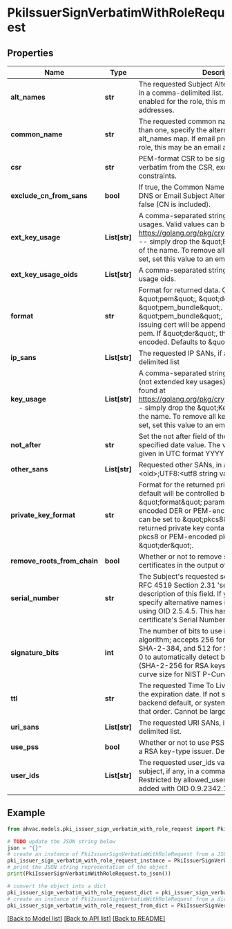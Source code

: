 # PkiIssuerSignVerbatimWithRoleRequest


## Properties

Name | Type | Description | Notes
------------ | ------------- | ------------- | -------------
**alt_names** | **str** | The requested Subject Alternative Names, if any, in a comma-delimited list. If email protection is enabled for the role, this may contain email addresses. | [optional] 
**common_name** | **str** | The requested common name; if you want more than one, specify the alternative names in the alt_names map. If email protection is enabled in the role, this may be an email address. | [optional] 
**csr** | **str** | PEM-format CSR to be signed. Values will be taken verbatim from the CSR, except for basic constraints. | [optional] [default to '']
**exclude_cn_from_sans** | **bool** | If true, the Common Name will not be included in DNS or Email Subject Alternate Names. Defaults to false (CN is included). | [optional] [default to False]
**ext_key_usage** | **List[str]** | A comma-separated string or list of extended key usages. Valid values can be found at https://golang.org/pkg/crypto/x509/#ExtKeyUsage -- simply drop the \&quot;ExtKeyUsage\&quot; part of the name. To remove all key usages from being set, set this value to an empty list. | [optional] [default to []]
**ext_key_usage_oids** | **List[str]** | A comma-separated string or list of extended key usage oids. | [optional] 
**format** | **str** | Format for returned data. Can be \&quot;pem\&quot;, \&quot;der\&quot;, or \&quot;pem_bundle\&quot;. If \&quot;pem_bundle\&quot;, any private key and issuing cert will be appended to the certificate pem. If \&quot;der\&quot;, the value will be base64 encoded. Defaults to \&quot;pem\&quot;. | [optional] [default to 'pem']
**ip_sans** | **List[str]** | The requested IP SANs, if any, in a comma-delimited list | [optional] 
**key_usage** | **List[str]** | A comma-separated string or list of key usages (not extended key usages). Valid values can be found at https://golang.org/pkg/crypto/x509/#KeyUsage -- simply drop the \&quot;KeyUsage\&quot; part of the name. To remove all key usages from being set, set this value to an empty list. | [optional] [default to ["DigitalSignature","KeyAgreement","KeyEncipherment"]]
**not_after** | **str** | Set the not after field of the certificate with specified date value. The value format should be given in UTC format YYYY-MM-ddTHH:MM:SSZ | [optional] 
**other_sans** | **List[str]** | Requested other SANs, in an array with the format &lt;oid&gt;;UTF8:&lt;utf8 string value&gt; for each entry. | [optional] 
**private_key_format** | **str** | Format for the returned private key. Generally the default will be controlled by the \&quot;format\&quot; parameter as either base64-encoded DER or PEM-encoded DER. However, this can be set to \&quot;pkcs8\&quot; to have the returned private key contain base64-encoded pkcs8 or PEM-encoded pkcs8 instead. Defaults to \&quot;der\&quot;. | [optional] [default to 'der']
**remove_roots_from_chain** | **bool** | Whether or not to remove self-signed CA certificates in the output of the ca_chain field. | [optional] [default to False]
**serial_number** | **str** | The Subject&#39;s requested serial number, if any. See RFC 4519 Section 2.31 &#39;serialNumber&#39; for a description of this field. If you want more than one, specify alternative names in the alt_names map using OID 2.5.4.5. This has no impact on the final certificate&#39;s Serial Number field. | [optional] 
**signature_bits** | **int** | The number of bits to use in the signature algorithm; accepts 256 for SHA-2-256, 384 for SHA-2-384, and 512 for SHA-2-512. Defaults to 0 to automatically detect based on key length (SHA-2-256 for RSA keys, and matching the curve size for NIST P-Curves). | [optional] [default to 0]
**ttl** | **str** | The requested Time To Live for the certificate; sets the expiration date. If not specified the role default, backend default, or system default TTL is used, in that order. Cannot be larger than the role max TTL. | [optional] 
**uri_sans** | **List[str]** | The requested URI SANs, if any, in a comma-delimited list. | [optional] 
**use_pss** | **bool** | Whether or not to use PSS signatures when using a RSA key-type issuer. Defaults to false. | [optional] [default to False]
**user_ids** | **List[str]** | The requested user_ids value to place in the subject, if any, in a comma-delimited list. Restricted by allowed_user_ids. Any values are added with OID 0.9.2342.19200300.100.1.1. | [optional] 

## Example

```python
from ahvac.models.pki_issuer_sign_verbatim_with_role_request import PkiIssuerSignVerbatimWithRoleRequest

# TODO update the JSON string below
json = "{}"
# create an instance of PkiIssuerSignVerbatimWithRoleRequest from a JSON string
pki_issuer_sign_verbatim_with_role_request_instance = PkiIssuerSignVerbatimWithRoleRequest.from_json(json)
# print the JSON string representation of the object
print(PkiIssuerSignVerbatimWithRoleRequest.to_json())

# convert the object into a dict
pki_issuer_sign_verbatim_with_role_request_dict = pki_issuer_sign_verbatim_with_role_request_instance.to_dict()
# create an instance of PkiIssuerSignVerbatimWithRoleRequest from a dict
pki_issuer_sign_verbatim_with_role_request_from_dict = PkiIssuerSignVerbatimWithRoleRequest.from_dict(pki_issuer_sign_verbatim_with_role_request_dict)
```
[[Back to Model list]](../README.md#documentation-for-models) [[Back to API list]](../README.md#documentation-for-api-endpoints) [[Back to README]](../README.md)


